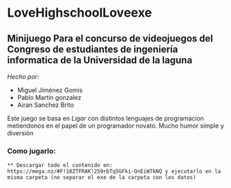 # LoveHighschoolLoveexe

## Minijuego Para el concurso de videojuegos del Congreso de estudiantes de ingeniería informatica de la Universidad de la laguna

*Hecho por:*

* Miguel Jiménez Gomis
* Pablo Martín gonzalez
* Airan Sanchez Brito

Este juego se basa en *Ligar* con distintos lenguajes de programacion metiendonos en el papel de un programador novato. Mucho humor simple 
y diversión

### Como jugarlo:
    ** Descargar todo el contenido en: https://mega.nz/#F!18ZTFRAK!259rbTq5GFki-OnEiW7kNQ y ejecutarlo en la misma carpeta (no separar el exe de la carpeta con los datos)

